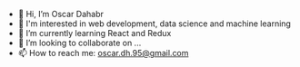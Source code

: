 - 👋 Hi, I’m Oscar Dahabr
- 👀 I'm interested in web development, data science and machine learning
- 🌱 I’m currently learning React and Redux
- 💞️ I’m looking to collaborate on ...
- 📫 How to reach me: oscar.dh.95@gmail.com

<!---
Oscar Dhbar/StarboyDH is a ✨ special ✨ repository because its `README.md` (this file) appears on your GitHub profile.
You can click the Preview link to take a look at your changes.
--->
